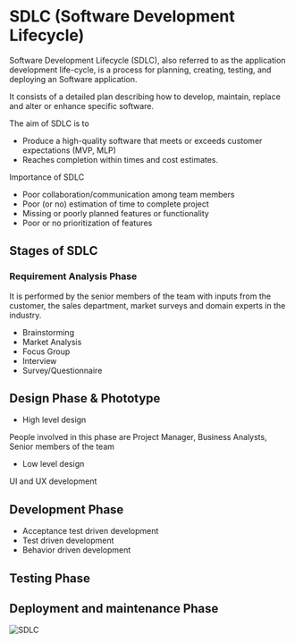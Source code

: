 # SDLC (Software Development Lifecycle)

Software Development Lifecycle (SDLC), also referred to as the application development life-cycle, is a process for planning, creating, testing, and deploying an Software application.

It consists of a detailed plan describing how to develop, maintain, replace and alter or enhance specific software.

The aim of SDLC is to

- Produce a high-quality software that meets or exceeds customer expectations (MVP, MLP)
- Reaches completion within times and cost estimates.

Importance of SDLC

- Poor collaboration/communication among team members
- Poor (or no) estimation of time to complete project
- Missing or poorly planned features or functionality
- Poor or no prioritization of features

## Stages of SDLC

### Requirement Analysis Phase

It is performed by the senior members of the team with inputs from the customer, the sales department, market surveys and domain experts in the industry.

- Brainstorming
- Market Analysis
- Focus Group
- Interview
- Survey/Questionnaire

## Design Phase & Phototype

- High level design

People involved in this phase are Project Manager, Business Analysts, Senior members of the team

- Low level design

UI and UX development

## Development Phase

- Acceptance test driven development
- Test driven development
- Behavior driven development

## Testing Phase

## Deployment and maintenance Phase

<img src="{{site.baseurl}}/assets/img/SDLC.png" alt="SDLC">
